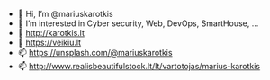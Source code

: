 - 👋 Hi, I’m @mariuskarotkis
- 👀 I’m interested in Cyber security, Web, DevOps, SmartHouse, ...
- 🌱 http://karotkis.lt
- 💞️ https://veikiu.lt
- 📫 https://unsplash.com/@mariuskarotkis
- 📫 http://www.realisbeautifulstock.lt/lt/vartotojas/marius-karotkis

